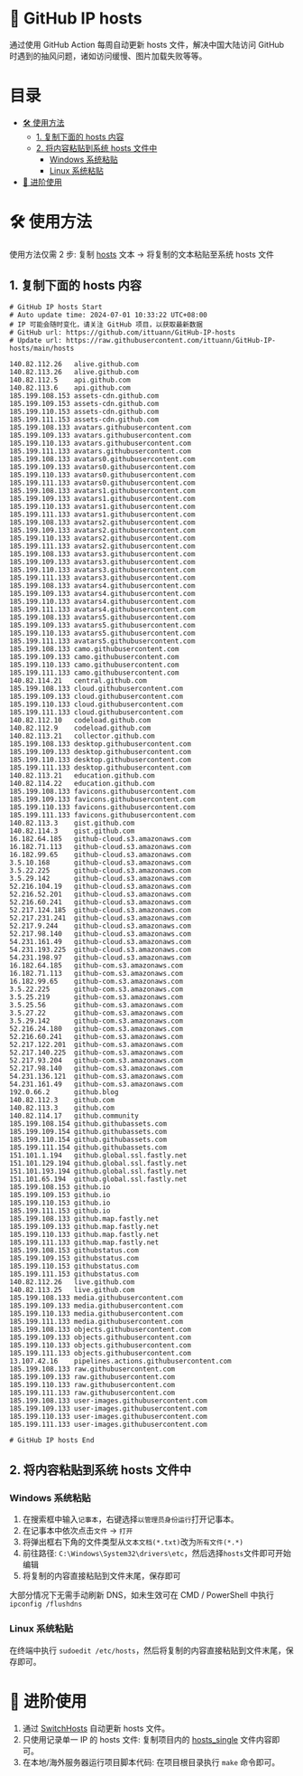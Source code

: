 # 📄 GitHub IP hosts

通过使用 GitHub Action 每周自动更新 hosts 文件，解决中国大陆访问 GitHub 时遇到的抽风问题，诸如访问缓慢、图片加载失败等等。

# 目录

- [🛠️ 使用方法](#️-使用方法)
  - [1. 复制下面的 hosts 内容](#1-复制下面的-hosts-内容)
  - [2. 将内容粘贴到系统 hosts 文件中](#2-将内容粘贴到系统-hosts-文件中)
    - [Windows 系统粘贴](#windows-系统粘贴)
    - [Linux 系统粘贴](#linux-系统粘贴)
- [🔭 进阶使用](#-进阶使用)

# 🛠️ 使用方法

使用方法仅需 2 步: 复制 [hosts](https://github.com/ittuann/GitHub-IP-hosts/blob/main/hosts) 文本 -> 将复制的文本粘贴至系统 hosts 文件

## 1. 复制下面的 hosts 内容

<!-- hosts-all-start -->

```
# GitHub IP hosts Start
# Auto update time: 2024-07-01 10:33:22 UTC+08:00
# IP 可能会随时变化，请关注 GitHub 项目，以获取最新数据
# GitHub url: https://github.com/ittuann/GitHub-IP-hosts
# Update url: https://raw.githubusercontent.com/ittuann/GitHub-IP-hosts/main/hosts

140.82.112.26   alive.github.com
140.82.113.26   alive.github.com
140.82.112.5    api.github.com
140.82.113.6    api.github.com
185.199.108.153 assets-cdn.github.com
185.199.109.153 assets-cdn.github.com
185.199.110.153 assets-cdn.github.com
185.199.111.153 assets-cdn.github.com
185.199.108.133 avatars.githubusercontent.com
185.199.109.133 avatars.githubusercontent.com
185.199.110.133 avatars.githubusercontent.com
185.199.111.133 avatars.githubusercontent.com
185.199.108.133 avatars0.githubusercontent.com
185.199.109.133 avatars0.githubusercontent.com
185.199.110.133 avatars0.githubusercontent.com
185.199.111.133 avatars0.githubusercontent.com
185.199.108.133 avatars1.githubusercontent.com
185.199.109.133 avatars1.githubusercontent.com
185.199.110.133 avatars1.githubusercontent.com
185.199.111.133 avatars1.githubusercontent.com
185.199.108.133 avatars2.githubusercontent.com
185.199.109.133 avatars2.githubusercontent.com
185.199.110.133 avatars2.githubusercontent.com
185.199.111.133 avatars2.githubusercontent.com
185.199.108.133 avatars3.githubusercontent.com
185.199.109.133 avatars3.githubusercontent.com
185.199.110.133 avatars3.githubusercontent.com
185.199.111.133 avatars3.githubusercontent.com
185.199.108.133 avatars4.githubusercontent.com
185.199.109.133 avatars4.githubusercontent.com
185.199.110.133 avatars4.githubusercontent.com
185.199.111.133 avatars4.githubusercontent.com
185.199.108.133 avatars5.githubusercontent.com
185.199.109.133 avatars5.githubusercontent.com
185.199.110.133 avatars5.githubusercontent.com
185.199.111.133 avatars5.githubusercontent.com
185.199.108.133 camo.githubusercontent.com
185.199.109.133 camo.githubusercontent.com
185.199.110.133 camo.githubusercontent.com
185.199.111.133 camo.githubusercontent.com
140.82.114.21   central.github.com
185.199.108.133 cloud.githubusercontent.com
185.199.109.133 cloud.githubusercontent.com
185.199.110.133 cloud.githubusercontent.com
185.199.111.133 cloud.githubusercontent.com
140.82.112.10   codeload.github.com
140.82.112.9    codeload.github.com
140.82.113.21   collector.github.com
185.199.108.133 desktop.githubusercontent.com
185.199.109.133 desktop.githubusercontent.com
185.199.110.133 desktop.githubusercontent.com
185.199.111.133 desktop.githubusercontent.com
140.82.113.21   education.github.com
140.82.114.22   education.github.com
185.199.108.133 favicons.githubusercontent.com
185.199.109.133 favicons.githubusercontent.com
185.199.110.133 favicons.githubusercontent.com
185.199.111.133 favicons.githubusercontent.com
140.82.113.3    gist.github.com
140.82.114.3    gist.github.com
16.182.64.185   github-cloud.s3.amazonaws.com
16.182.71.113   github-cloud.s3.amazonaws.com
16.182.99.65    github-cloud.s3.amazonaws.com
3.5.10.168      github-cloud.s3.amazonaws.com
3.5.22.225      github-cloud.s3.amazonaws.com
3.5.29.142      github-cloud.s3.amazonaws.com
52.216.104.19   github-cloud.s3.amazonaws.com
52.216.52.201   github-cloud.s3.amazonaws.com
52.216.60.241   github-cloud.s3.amazonaws.com
52.217.124.185  github-cloud.s3.amazonaws.com
52.217.231.241  github-cloud.s3.amazonaws.com
52.217.9.244    github-cloud.s3.amazonaws.com
52.217.98.140   github-cloud.s3.amazonaws.com
54.231.161.49   github-cloud.s3.amazonaws.com
54.231.193.225  github-cloud.s3.amazonaws.com
54.231.198.97   github-cloud.s3.amazonaws.com
16.182.64.185   github-com.s3.amazonaws.com
16.182.71.113   github-com.s3.amazonaws.com
16.182.99.65    github-com.s3.amazonaws.com
3.5.22.225      github-com.s3.amazonaws.com
3.5.25.219      github-com.s3.amazonaws.com
3.5.25.56       github-com.s3.amazonaws.com
3.5.27.22       github-com.s3.amazonaws.com
3.5.29.142      github-com.s3.amazonaws.com
52.216.24.180   github-com.s3.amazonaws.com
52.216.60.241   github-com.s3.amazonaws.com
52.217.122.201  github-com.s3.amazonaws.com
52.217.140.225  github-com.s3.amazonaws.com
52.217.93.204   github-com.s3.amazonaws.com
52.217.98.140   github-com.s3.amazonaws.com
54.231.136.121  github-com.s3.amazonaws.com
54.231.161.49   github-com.s3.amazonaws.com
192.0.66.2      github.blog
140.82.112.3    github.com
140.82.113.3    github.com
140.82.114.17   github.community
185.199.108.154 github.githubassets.com
185.199.109.154 github.githubassets.com
185.199.110.154 github.githubassets.com
185.199.111.154 github.githubassets.com
151.101.1.194   github.global.ssl.fastly.net
151.101.129.194 github.global.ssl.fastly.net
151.101.193.194 github.global.ssl.fastly.net
151.101.65.194  github.global.ssl.fastly.net
185.199.108.153 github.io
185.199.109.153 github.io
185.199.110.153 github.io
185.199.111.153 github.io
185.199.108.133 github.map.fastly.net
185.199.109.133 github.map.fastly.net
185.199.110.133 github.map.fastly.net
185.199.111.133 github.map.fastly.net
185.199.108.153 githubstatus.com
185.199.109.153 githubstatus.com
185.199.110.153 githubstatus.com
185.199.111.153 githubstatus.com
140.82.112.26   live.github.com
140.82.113.25   live.github.com
185.199.108.133 media.githubusercontent.com
185.199.109.133 media.githubusercontent.com
185.199.110.133 media.githubusercontent.com
185.199.111.133 media.githubusercontent.com
185.199.108.133 objects.githubusercontent.com
185.199.109.133 objects.githubusercontent.com
185.199.110.133 objects.githubusercontent.com
185.199.111.133 objects.githubusercontent.com
13.107.42.16    pipelines.actions.githubusercontent.com
185.199.108.133 raw.githubusercontent.com
185.199.109.133 raw.githubusercontent.com
185.199.110.133 raw.githubusercontent.com
185.199.111.133 raw.githubusercontent.com
185.199.108.133 user-images.githubusercontent.com
185.199.109.133 user-images.githubusercontent.com
185.199.110.133 user-images.githubusercontent.com
185.199.111.133 user-images.githubusercontent.com

# GitHub IP hosts End
```

<!-- hosts-all-end -->

## 2. 将内容粘贴到系统 hosts 文件中

### Windows 系统粘贴

1. 在搜索框中输入`记事本`，右键选择`以管理员身份运行`打开记事本。
2. 在记事本中依次点击`文件` -> `打开`
3. 将弹出框右下角的文件类型从`文本文档(*.txt)`改为`所有文件(*.*)`
4. 前往路径: `C:\Windows\System32\drivers\etc`，然后选择`hosts`文件即可开始编辑
5. 将复制的内容直接粘贴到文件末尾，保存即可

大部分情况下无需手动刷新 DNS，如未生效可在 CMD / PowerShell 中执行`ipconfig /flushdns`

### Linux 系统粘贴

在终端中执行 `sudoedit /etc/hosts`，然后将复制的内容直接粘贴到文件末尾，保存即可。

# 🔭 进阶使用

1. 通过 [SwitchHosts](https://github.com/oldj/SwitchHosts) 自动更新 hosts 文件。
2. 只使用记录单一 IP 的 hosts 文件: 复制项目内的 [hosts_single](https://github.com/ittuann/GitHub-IP-hosts/blob/main/hosts_single) 文件内容即可。
3. 在本地/海外服务器运行项目脚本代码: 在项目根目录执行 `make` 命令即可。
